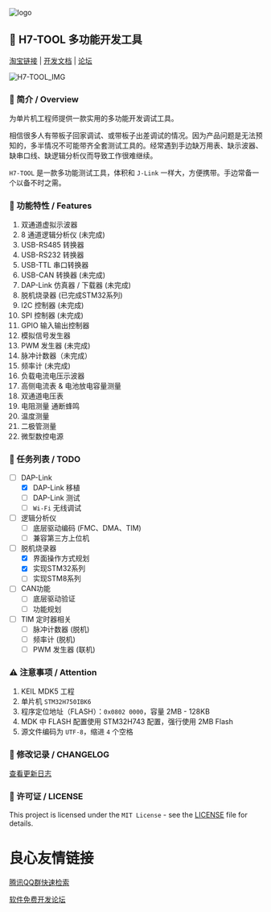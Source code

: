  

![logo][logo]

## :wrench: H7-TOOL 多功能开发工具

[淘宝链接][淘宝链接] |
[开发文档][开发文档] |
[论坛][论坛]

![H7-TOOL_IMG][H7-TOOL_IMG]

 

### :book: 简介 / Overview

为单片机工程师提供一款实用的多功能开发调试工具。

相信很多人有带板子回家调试、或带板子出差调试的情况。因为产品问题是无法预知的，多半情况不可能带齐全套测试工具的。经常遇到手边缺万用表、缺示波器、缺串口线、缺逻辑分析仪而导致工作很难继续。

`H7-TOOL` 是一款多功能测试工具，体积和 `J-Link` 一样大，方便携带。手边常备一个以备不时之需。

### :gift: 功能特性 / Features

1. 双通道虚拟示波器
2. 8 通道逻辑分析仪 (未完成)
3. USB-RS485 转换器
4. USB-RS232 转换器
5. USB-TTL 串口转换器
6. USB-CAN 转换器 (未完成)
7. DAP-Link 仿真器 / 下载器 (未完成)
8. 脱机烧录器 (已完成STM32系列)
9. I2C 控制器 (未完成)
10. SPI 控制器 (未完成)
11. GPIO 输入输出控制器
12. 模拟信号发生器
13. PWM 发生器 (未完成)
14. 脉冲计数器（未完成）
15. 频率计 (未完成)
16. 负载电流电压示波器
17. 高侧电流表 & 电池放电容量测量
18. 双通道电压表
18. 电阻测量 通断蜂鸣
19. 温度测量
20. 二极管测量
21. 微型数控电源


### :construction: 任务列表 / TODO
 
- [ ] DAP-Link
  - [x] DAP-Link 移植
  - [ ] DAP-Link 测试
  - [ ] `Wi-Fi` 无线调试
- [ ] 逻辑分析仪
  - [ ] 底层驱动编码 (FMC、DMA、TIM)
  - [ ] 兼容第三方上位机
- [ ] 脱机烧录器
  - [x] 界面操作方式规划
  - [x] 实现STM32系列
  - [ ] 实现STM8系列
- [ ] CAN功能
  - [ ] 底层驱动验证
  - [ ] 功能规划
- [ ] TIM 定时器相关
  - [ ] 脉冲计数器 (脱机)
  - [ ] 频率计 (脱机)
  - [ ] PWM 发生器 (联机)

### :warning: 注意事项 / Attention

1. KEIL MDK5 工程
2. 单片机 `STM32H750IBK6`
3. 程序定位地址（FLASH）：`0x0802 0000`，容量 2MB - 128KB
4. MDK 中 FLASH 配置使用 STM32H743 配置，强行使用 2MB Flash
5. 源文件编码为 `UTF-8`，缩进 `4` 个空格

### :scroll: 修改记录 / CHANGELOG

[查看更新日志][更新日志]

### :page_with_curl: 许可证 / LICENSE
 
This project is licensed under the `MIT License` - see the [LICENSE][许可证] file for details.

 
 
[淘宝链接]: https://item.taobao.com/item.htm?id=602704490583 "跳转到 H7-TOOL 购买链接"
[开发文档]: /Doc "查看开发文档"
[论坛]: http://www.armbbs.cn
[更新日志]: ./CHANGELOG "点击查看更新日志"
[许可证]: ./LICENSE

 
[logo]: ./Armfly_Logo.png "安富莱 Armfly"
[H7-TOOL_IMG]: ./H7-Tool.jpg "H7-TOOL 多功能开发工具"


 # 良心友情链接

[腾讯QQ群快速检索](http://u.720life.cn/s/8cf73f7c)

[软件免费开发论坛](http://u.720life.cn/s/bbb01dc0)
